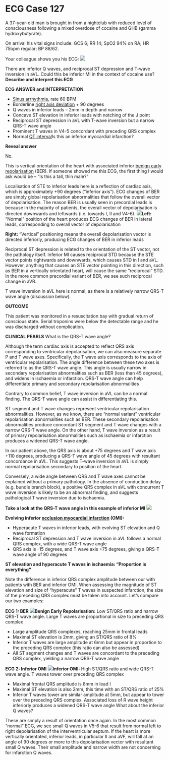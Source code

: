 # ECG Case 127


A 37-year-old man is brought in from a nightclub with reduced level of consciousness following a mixed overdose of cocaine and GHB (gamma hydroxybutyrate). 


On arrival his vital signs include: GCS 6; RR 14; SpO2 94% on RA; HR 75bpm regular; BP 88/62.

Your colleague shows you his ECG: 
![](https://litfl.com/wp-content/uploads/2021/07/Inferior-BER-ECG.jpeg)



There are inferior Q waves, and reciprocal ST depression and T-wave inversion in aVL. Could this be inferior MI in the context of cocaine use?**Describe and interpret this ECG** 

**ECG ANSWER and INTERPRETATION** 

- [Sinus arrhythmia](https://litfl.com/sinus-arrhythmia-ecg-library/), rate 60 BPM
- Borderline [right axis deviation](https://litfl.com/right-axis-deviation-rad-ecg-library/) + 90 degrees
- Q waves in inferior leads – 2mm in depth and narrow
- Concave ST elevation in inferior leads with notching of the J point
- Reciprocal ST depression in aVL with T-wave inversion but a narrow QRS-T wave angle
- Prominent T waves in V4-5 concordant with preceding QRS complex
- Normal [QT interval](https://litfl.com/qt-interval-ecg-library/)Is this an inferior myocardial infarction?

**Reveal answer** 


No. 


This is vertical orientation of the heart with associated inferior [benign early repolarisation](https://litfl.com/benign-early-repolarisation-ecg-library/) (BER). If someone showed me this ECG, the first thing I would ask would be – “Is this a tall, thin male?”


Localisation of STE to inferior leads here is a reflection of cardiac axis, which is approximately +90 degrees (“inferior axis”). ECG changes of BER are simply global repolarisation abnormalities that follow the overall vector of depolarisation. The reason BER is usually seen in precordial leads is because in the majority of patients, the overall vector of depolarisation is directed downwards and leftwards (i.e. towards I, II and V4-6).
![](https://litfl.com/wp-content/uploads/2021/07/Vertical-Rotation-Vectors.png)**Left:** “Normal” position of the heart produces ECG changes of BER in lateral leads, corresponding to overall vector of depolarisation

**Right:**  “Vertical” positioning means the overall depolarisation vector is directed inferiorly, producing ECG changes of BER in inferior leads


Reciprocal ST depression is related to the orientation of the ST vector, not the pathology itself. Inferior MI causes reciprocal STD because the STE vector points rightwards and downwards, which causes STD in I and aVL. However, anything that causes an STE vector pointing in this direction, such as BER in a vertically orientated heart, will cause the same “reciprocal” STD. In the more common precordial variant of BER, we see such reciprocal change in aVR.


T wave inversion in aVL here is normal, as there is a relatively narrow QRS-T wave angle (discussion below).

**OUTCOME** 


This patient was monitored in a resuscitation bay with gradual return of conscious state. Serial troponins were below the detectable range and he was discharged without complication.

**CLINICAL PEARLS** 
What is the QRS-T wave angle?


Although the term cardiac axis is accepted to reflect QRS axis corresponding to ventricular depolarisation, we can also measure separate P and T wave axes. Specifically, the T wave axis corresponds to the axis of ventricular repolarisation. The angle difference between these two axes is referred to as the QRS-T wave angle. This angle is usually narrow in secondary repolarisation abnormalities such as BER (less than 45 degrees), and widens in ischaemia or infarction.
QRS-T wave angle can help differentiate primary and secondary repolarisation abnormalities


Contrary to common belief, T wave inversion in aVL can be a normal finding. The QRS-T wave angle can assist in differentiating this.


ST segment and T wave changes represent ventricular repolarisation abnormalities. However, as we know, there are “normal variant” ventricular repolarisation abnormalities such as BER. These secondary repolarisation abnormalities produce concordant ST segment and T wave changes with a narrow QRS-T wave angle. On the other hand, T wave inversion as a result of primary repolarisation abnormalities such as ischaemia or infarction produces a widened QRS-T wave angle.


In our patient above, the QRS axis is about +75 degrees and T wave axis +110 degrees, producing a QRS-T wave angle of 45 degrees with resultant concordance in aVL. This suggests T-wave inversion in aVL is simply normal repolarisation secondary to position of the heart.


Conversely, a wide angle between QRS and T wave axes cannot be explained without a primary pathology. In the absence of conduction delay (e.g. bundle branch block), a positive QRS complex in aVL with concurrent T wave inversion is likely to be an abnormal finding, and suggests pathological T wave inversion due to ischaemia.

**Take a look at the QRS-T wave angle in this example of inferior MI** 
![](https://litfl.com/wp-content/uploads/2021/07/ECG-Inferior-STEMI-Hyperacute-1.jpg)



**Evolving inferior [occlusion myocardial infarction](https://litfl.com/omi-replacing-the-stemi-misnomer/) (OMI):** 

- Hyperacute T waves in inferior leads, with evolving ST elevation and Q wave formation
- Reciprocal ST depression and T wave inversion in aVL follows a normal QRS complex, with a wide QRS-T wave angle
- QRS axis is -15 degrees, and T wave axis +75 degrees, giving a QRS-T wave angle of 90 degrees

**ST elevation and hyperacute T waves in ischaemia: “Proportion is everything”** 


Note the difference in inferior QRS complex amplitude between our with patients with BER and inferior OMI. When assessing the magnitude of ST elevation and size of “hyperacute” T waves in suspected infarction, the size of the preceding QRS complex must be taken into account. Let’s compare our two examples:



**ECG 1: BER** 
![](https://litfl.com/wp-content/uploads/2021/07/III-and-aVL-in-BER.png)**Benign Early Repolarisation:** Low ST/QRS ratio and narrow QRS-T wave angle. Large T waves are proportional in size to preceding QRS complex

- Large amplitude QRS complexes, reaching 25mm in frontal leads
- Maximal ST elevation is 2mm, giving an ST/QRS ratio of 8%
- Inferior T waves are large amplitude at 6mm but appear in proportion to the preceding QRS complex (this ratio can also be assessed)
- All ST segment changes and T waves are concordant to the preceding QRS complex, yielding a narrow QRS-T wave angle



**ECG 2: Inferior OMI** 
![](https://litfl.com/wp-content/uploads/2021/07/III-and-aVL-in-inferior-OMI.png)**Inferior OMI:**  High ST/QRS ratio and wide QRS-T wave angle. T waves tower over preceding QRS complex

- Maximal frontal QRS amplitude is 8mm in lead I
- Maximal ST elevation is also 2mm, this time with an ST/QRS ratio of 25%
- Inferior T waves tower are similar amplitude at 5mm, but appear to tower over the preceding QRS complex. Associated loss of R wave height inferiorly produces a widened QRS-T wave angle
What about the inferior Q waves?


These are simply a result of orientation once again. In the most common “normal” ECG, we see small Q waves in V5-6 that result from normal left to right depolarisation of the interventricular septum. If the heart is more vertically orientated, inferior leads, in particular II and aVF, will fall at an angle of 90 degrees or more to this depolarisation vector with resultant small Q waves. Their small amplitude and narrow width are not concerning for infarction Q waves.

